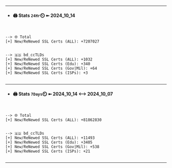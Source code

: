 

---
- #### 🖨️ **Stats** `24Hr`⏲️ ➼ 2024_10_14
```console


--> 🌐 Total
[+] New/ReNewed SSL Certs (ALL): +7207027


--> 🇧🇩 bd_ccTLDs
[+] New/ReNewed SSL Certs (ALL): +1032
[+] New/ReNewed SSL Certs (Edu): +340
[+] New/ReNewed SSL Certs (Gov|Mil): +64
[+] New/ReNewed SSL Certs (ISPs): +3


```

---
- #### 🖨️ **Stats** `7Days`⏲️ ➼ 2024_10_14 <--> 2024_10_07
```console


--> 🌐 Total
[+] New/ReNewed SSL Certs (ALL): +81862830


--> 🇧🇩 bd_ccTLDs
[+] New/ReNewed SSL Certs (ALL): +11493
[+] New/ReNewed SSL Certs (Edu): +3405
[+] New/ReNewed SSL Certs (Gov|Mil): +538
[+] New/ReNewed SSL Certs (ISPs): +21


```

---

